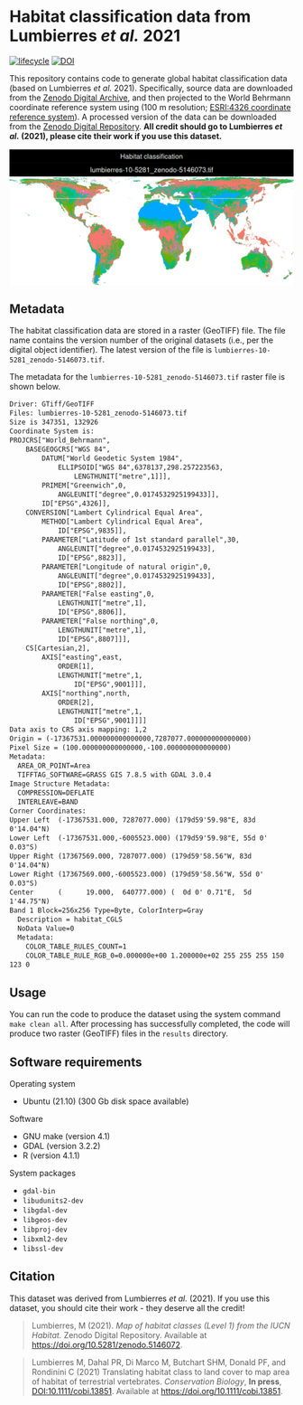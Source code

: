 
<!--- README.md is generated from README.Rmd. Please edit that file -->

# Habitat classification data from Lumbierres *et al.* 2021

[![lifecycle](https://img.shields.io/badge/Lifecycle-stable-brightgreen.svg)](https://lifecycle.r-lib.org/articles/stages.html)
[![DOI](https://img.shields.io/badge/DOI-TODO-blue.svg)](https://doi.org/TODO)

This repository contains code to generate global habitat classification
data (based on Lumbierres *et al.* 2021). Specifically, source data are
downloaded from the [Zenodo Digital
Archive](https://doi.org/10.5281/zenodo.5146072), and then projected to
the World Behrmann coordinate reference system using (100 m resolution;
[ESRI:4326 coordinate reference system](https://epsg.io/54017)). A
processed version of the data can be downloaded from the [Zenodo Digital
Repository](https://zenodo.org/badge/latestdoi/TODO). **All credit
should go to Lumbierres *et al.* (2021), please cite their work if you
use this dataset.**

<img src="figures/README-map-1.png" style="display: block; margin: auto;" />

## Metadata

The habitat classification data are stored in a raster (GeoTIFF) file.
The file name contains the version number of the original datasets
(i.e., per the digital object identifier). The latest version of the
file is `lumbierres-10-5281_zenodo-5146073.tif`.

The metadata for the `lumbierres-10-5281_zenodo-5146073.tif` raster file
is shown below.

    Driver: GTiff/GeoTIFF
    Files: lumbierres-10-5281_zenodo-5146073.tif
    Size is 347351, 132926
    Coordinate System is:
    PROJCRS["World_Behrmann",
        BASEGEOGCRS["WGS 84",
            DATUM["World Geodetic System 1984",
                ELLIPSOID["WGS 84",6378137,298.257223563,
                    LENGTHUNIT["metre",1]]],
            PRIMEM["Greenwich",0,
                ANGLEUNIT["degree",0.0174532925199433]],
            ID["EPSG",4326]],
        CONVERSION["Lambert Cylindrical Equal Area",
            METHOD["Lambert Cylindrical Equal Area",
                ID["EPSG",9835]],
            PARAMETER["Latitude of 1st standard parallel",30,
                ANGLEUNIT["degree",0.0174532925199433],
                ID["EPSG",8823]],
            PARAMETER["Longitude of natural origin",0,
                ANGLEUNIT["degree",0.0174532925199433],
                ID["EPSG",8802]],
            PARAMETER["False easting",0,
                LENGTHUNIT["metre",1],
                ID["EPSG",8806]],
            PARAMETER["False northing",0,
                LENGTHUNIT["metre",1],
                ID["EPSG",8807]]],
        CS[Cartesian,2],
            AXIS["easting",east,
                ORDER[1],
                LENGTHUNIT["metre",1,
                    ID["EPSG",9001]]],
            AXIS["northing",north,
                ORDER[2],
                LENGTHUNIT["metre",1,
                    ID["EPSG",9001]]]]
    Data axis to CRS axis mapping: 1,2
    Origin = (-17367531.000000000000000,7287077.000000000000000)
    Pixel Size = (100.000000000000000,-100.000000000000000)
    Metadata:
      AREA_OR_POINT=Area
      TIFFTAG_SOFTWARE=GRASS GIS 7.8.5 with GDAL 3.0.4
    Image Structure Metadata:
      COMPRESSION=DEFLATE
      INTERLEAVE=BAND
    Corner Coordinates:
    Upper Left  (-17367531.000, 7287077.000) (179d59'59.98"E, 83d 0'14.04"N)
    Lower Left  (-17367531.000,-6005523.000) (179d59'59.98"E, 55d 0' 0.03"S)
    Upper Right (17367569.000, 7287077.000) (179d59'58.56"W, 83d 0'14.04"N)
    Lower Right (17367569.000,-6005523.000) (179d59'58.56"W, 55d 0' 0.03"S)
    Center      (      19.000,  640777.000) (  0d 0' 0.71"E,  5d 1'44.75"N)
    Band 1 Block=256x256 Type=Byte, ColorInterp=Gray
      Description = habitat_CGLS
      NoData Value=0
      Metadata:
        COLOR_TABLE_RULES_COUNT=1
        COLOR_TABLE_RULE_RGB_0=0.000000e+00 1.200000e+02 255 255 255 150 123 0

## Usage

You can run the code to produce the dataset using the system command
`make clean all`. After processing has successfully completed, the code
will produce two raster (GeoTIFF) files in the `results` directory.

## Software requirements

Operating system

-   Ubuntu (21.10) (300 Gb disk space available)

Software

-   GNU make (version 4.1)
-   GDAL (version 3.2.2)
-   R (version 4.1.1)

System packages

-   `gdal-bin`
-   `libudunits2-dev`
-   `libgdal-dev`
-   `libgeos-dev`
-   `libproj-dev`
-   `libxml2-dev`
-   `libssl-dev`

## Citation

This dataset was derived from Lumbierres *et al.* (2021). If you use
this dataset, you should cite their work - they deserve all the credit!

> Lumbierres, M (2021). *Map of habitat classes (Level 1) from the IUCN
> Habitat.* Zenodo Digital Repository. Available at
> <https://doi.org/10.5281/zenodo.5146072>.

> Lumbierres M, Dahal PR, Di Marco M, Butchart SHM, Donald PF, and
> Rondinini C (2021) Translating habitat class to land cover to map area
> of habitat of terrestrial vertebrates. *Conservation Biology*, **In
> press**, <DOI:10.1111/cobi.13851>. Available at
> <https://doi.org/10.1111/cobi.13851>.

